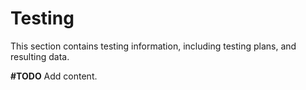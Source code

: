 # Testing

This section contains testing information, including testing plans, and resulting data.

**#TODO** Add content.
